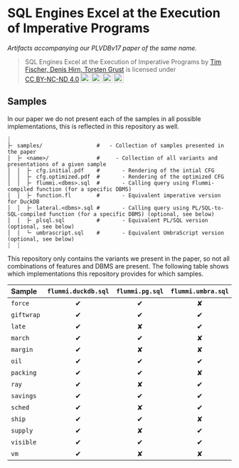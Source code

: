 # SQL Engines Excel at the Execution of Imperative Programs

_Artifacts accompanying our PLVDBv17 paper of the same name._

> <p xmlns:cc="http://creativecommons.org/ns#" xmlns:dct="http://purl.org/dc/terms/"><span property="dct:title">SQL Engines Excel at the Execution of Imperative Programs</span> by <a rel="cc:attributionURL dct:creator" property="cc:attributionName" href="https://db.cs.uni-tuebingen.de/">Tim Fischer, Denis Hirn, Torsten Grust</a> is licensed under <a href="http://creativecommons.org/licenses/by-nc-nd/4.0/?ref=chooser-v1" target="_blank" rel="license noopener noreferrer" style="display:inline-block;">CC BY-NC-ND 4.0<img style="height:22px!important;margin-left:3px;vertical-align:text-bottom;" src="https://mirrors.creativecommons.org/presskit/icons/cc.svg?ref=chooser-v1"><img style="height:22px!important;margin-left:3px;vertical-align:text-bottom;" src="https://mirrors.creativecommons.org/presskit/icons/by.svg?ref=chooser-v1"><img style="height:22px!important;margin-left:3px;vertical-align:text-bottom;" src="https://mirrors.creativecommons.org/presskit/icons/nc.svg?ref=chooser-v1"><img style="height:22px!important;margin-left:3px;vertical-align:text-bottom;" src="https://mirrors.creativecommons.org/presskit/icons/nd.svg?ref=chooser-v1"></a></p>

## Samples

In our paper we do not present each of the samples in all possible implementations, this is reflected in this repository as well.

```
┊
├╴ samples/                 #   - Collection of samples presented in the paper
│  ├╴ <name>/               #     - Collection of all variants and presentations of a given sample
│  │  ├╴ cfg.initial.pdf    #       - Rendering of the intial CFG
│  │  ├╴ cfg.optimized.pdf  #       - Rendering of the optimized CFG
│  │  ├╴ flummi.<dbms>.sql  #       - Calling query using Flummi-compiled function (for a specific DBMS)
│  │  ├╴ function.fl        #       - Equivalent imperative version for DuckDB
│  │  ├╴ lateral.<dbms>.sql #       - Calling query using PL/SQL-to-SQL-compiled function (for a specific DBMS) (optional, see below)
│  │  ├╴ plsql.sql          #       - Equivalent PL/SQL version (optional, see below)
│  │  └╴ umbrascript.sql    #       - Equivalent UmbraScript version (optional, see below)
┊  ┊
```

This repository only contains the variants we present in the paper, so not all combinations of features and DBMS are present. The following table shows which implementations this repository provides for which samples.

| Sample     | `flummi.duckdb.sql` | `flummi.pg.sql` | `flummi.umbra.sql` | `lateral.duckdb.sql` | `lateral.pg.sql` | `plsql.sql` | `umbrascript.sql` |
| :--------- | :-----------------: | :-------------: | :----------------: | :------------------: | :--------------: | :---------: | :---------------: |
| `force`    |          ✔︎          |        ✔︎        |         ✘          |          ✘           |        ✘         |      ✘      |         ✘         |
| `giftwrap` |          ✔︎          |        ✔︎        |         ✔︎          |          ✔︎           |        ✔︎         |      ✔︎      |         ✔︎         |
| `late`     |          ✔︎          |        ✘        |         ✔︎          |          ✘           |        ✘         |      ✘      |         ✔︎         |
| `march`    |          ✔︎          |        ✔︎        |         ✘          |          ✘           |        ✘         |      ✘      |         ✘         |
| `margin`   |          ✔︎          |        ✘        |         ✘          |          ✘           |        ✘         |      ✘      |         ✔︎         |
| `oil`      |          ✔︎          |        ✔︎        |         ✔︎          |          ✔︎           |        ✔︎         |      ✔︎      |         ✘         |
| `packing`  |          ✔︎          |        ✔︎        |         ✘          |          ✔︎           |        ✔︎         |      ✔︎      |         ✔︎         |
| `ray`      |          ✔︎          |        ✘        |         ✔︎          |          ✘           |        ✘         |      ✘      |         ✘         |
| `savings`  |          ✔︎          |        ✔︎        |         ✔︎          |          ✘           |        ✘         |      ✘      |         ✘         |
| `sched`    |          ✔︎          |        ✘        |         ✔︎          |          ✘           |        ✘         |      ✘      |         ✘         |
| `ship`     |          ✔︎          |        ✔︎        |         ✘          |          ✔︎           |        ✔︎         |      ✔︎      |         ✘         |
| `supply`   |          ✔︎          |        ✘        |         ✔︎          |          ✘           |        ✘         |      ✘      |         ✔︎         |
| `visible`  |          ✔︎          |        ✔︎        |         ✔︎          |          ✘           |        ✘         |      ✘      |         ✔︎         |
| `vm`       |          ✔︎          |        ✘        |         ✘          |          ✘           |        ✘         |      ✘      |         ✘         |

